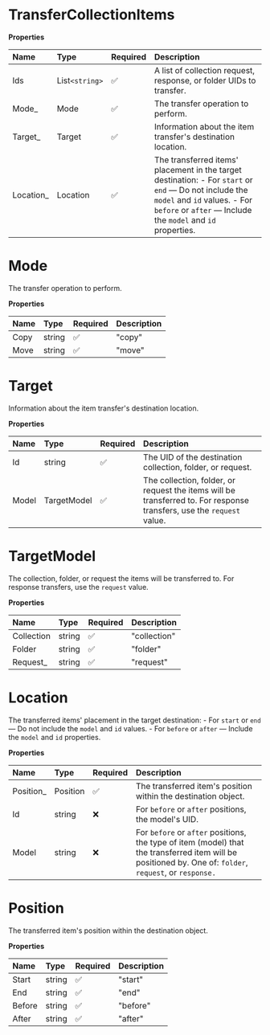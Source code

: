 # TransferCollectionItems

**Properties**

| Name       | Type         | Required | Description                                                                                                                                                                                           |
| :--------- | :----------- | :------- | :---------------------------------------------------------------------------------------------------------------------------------------------------------------------------------------------------- |
| Ids        | List`<string>` | ✅       | A list of collection request, response, or folder UIDs to transfer.                                                                                                                                   |
| Mode\_     | Mode         | ✅       | The transfer operation to perform.                                                                                                                                                                    |
| Target\_   | Target       | ✅       | Information about the item transfer's destination location.                                                                                                                                           |
| Location\_ | Location     | ✅       | The transferred items' placement in the target destination: - For `start` or `end` — Do not include the `model` and `id` values. - For `before` or `after` — Include the `model` and `id` properties. |

# Mode

The transfer operation to perform.

**Properties**

| Name | Type   | Required | Description |
| :--- | :----- | :------- | :---------- |
| Copy | string | ✅       | "copy"      |
| Move | string | ✅       | "move"      |

# Target

Information about the item transfer's destination location.

**Properties**

| Name  | Type        | Required | Description                                                                                                           |
| :---- | :---------- | :------- | :-------------------------------------------------------------------------------------------------------------------- |
| Id    | string      | ✅       | The UID of the destination collection, folder, or request.                                                            |
| Model | TargetModel | ✅       | The collection, folder, or request the items will be transferred to. For response transfers, use the `request` value. |

# TargetModel

The collection, folder, or request the items will be transferred to. For response transfers, use the `request` value.

**Properties**

| Name       | Type   | Required | Description  |
| :--------- | :----- | :------- | :----------- |
| Collection | string | ✅       | "collection" |
| Folder     | string | ✅       | "folder"     |
| Request\_  | string | ✅       | "request"    |

# Location

The transferred items' placement in the target destination: - For `start` or `end` — Do not include the `model` and `id` values. - For `before` or `after` — Include the `model` and `id` properties.

**Properties**

| Name       | Type     | Required | Description                                                                                                                                              |
| :--------- | :------- | :------- | :------------------------------------------------------------------------------------------------------------------------------------------------------- |
| Position\_ | Position | ✅       | The transferred item's position within the destination object.                                                                                           |
| Id         | string   | ❌       | For `before` or `after` positions, the model's UID.                                                                                                      |
| Model      | string   | ❌       | For `before` or `after` positions, the type of item (model) that the transferred item will be positioned by. One of: `folder`, `request`, or `response.` |

# Position

The transferred item's position within the destination object.

**Properties**

| Name   | Type   | Required | Description |
| :----- | :----- | :------- | :---------- |
| Start  | string | ✅       | "start"     |
| End    | string | ✅       | "end"       |
| Before | string | ✅       | "before"    |
| After  | string | ✅       | "after"     |

<!-- This file was generated by liblab | https://liblab.com/ -->
